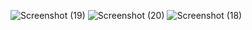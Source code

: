 
![Screenshot (19)](https://user-images.githubusercontent.com/102037618/170532518-7ab0c4f2-184e-4b7e-a9a3-1be8ea09518b.png)
![Screenshot (20)](https://user-images.githubusercontent.com/102037618/170532599-5cfe08d4-7aa8-4d6d-b67d-195cb6665f77.png)
![Screenshot (18)](https://user-images.githubusercontent.com/102037618/170532638-5ab9c92e-23d6-4f1c-89aa-e632f453288b.png)

